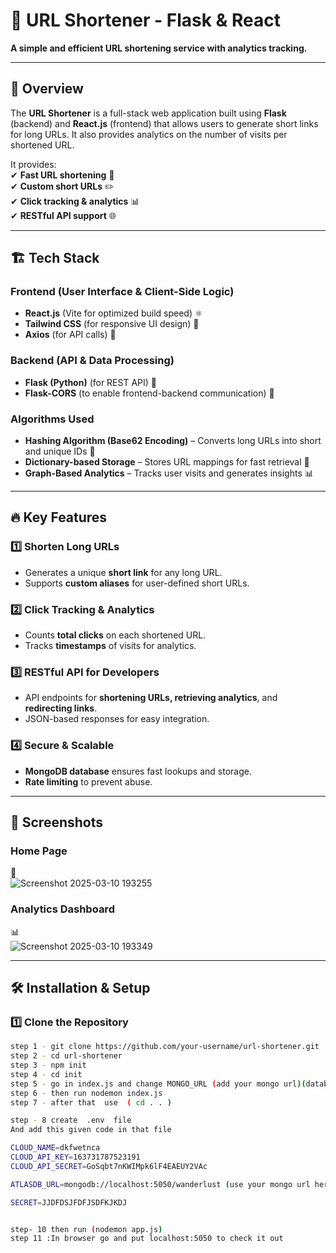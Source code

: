# 🔗 URL Shortener - Flask & React

**A simple and efficient URL shortening service with analytics tracking.**  

---

## 🚀 **Overview**  
The **URL Shortener** is a full-stack web application built using **Flask** (backend) and **React.js** (frontend) that allows users to generate short links for long URLs. It also provides analytics on the number of visits per shortened URL.

It provides:  
✔ **Fast URL shortening** 🔗  
✔ **Custom short URLs** ✏️  
✔ **Click tracking & analytics** 📊  
✔ **RESTful API support** 🌐  

---

## 🏗 **Tech Stack**  

### **Frontend (User Interface & Client-Side Logic)**  
- **React.js** (Vite for optimized build speed) ⚛️  
- **Tailwind CSS** (for responsive UI design) 🎨  
- **Axios** (for API calls) 🔄  

### **Backend (API & Data Processing)**  
- **Flask (Python)** (for REST API) 🐍  
- **Flask-CORS** (to enable frontend-backend communication) 🔗  

### **Algorithms Used**  
- **Hashing Algorithm (Base62 Encoding)** – Converts long URLs into short and unique IDs 🔑  
- **Dictionary-based Storage** – Stores URL mappings for fast retrieval 📂  
- **Graph-Based Analytics** – Tracks user visits and generates insights 📊  

---

## 🔥 **Key Features**  

### **1️⃣ Shorten Long URLs**  
- Generates a unique **short link** for any long URL.  
- Supports **custom aliases** for user-defined short URLs.  

### **2️⃣ Click Tracking & Analytics**  
- Counts **total clicks** on each shortened URL.  
- Tracks **timestamps** of visits for analytics.  

### **3️⃣ RESTful API for Developers**  
- API endpoints for **shortening URLs, retrieving analytics**, and **redirecting links**.  
- JSON-based responses for easy integration.  

### **4️⃣ Secure & Scalable**  
- **MongoDB database** ensures fast lookups and storage.  
- **Rate limiting** to prevent abuse.  

---

## 📸 **Screenshots**  

### **Home Page**  
🚀  
![Screenshot 2025-03-10 193255](https://github.com/user-attachments/assets/791233b0-c9ce-4937-a28b-d9f23093e127)
 

### **Analytics Dashboard**  
📊  
![Screenshot 2025-03-10 193349](https://github.com/user-attachments/assets/a0ee648a-871e-46f6-873b-4b8d6dba01a9)


---

## 🛠 **Installation & Setup**  

### **1️⃣ Clone the Repository**  
```bash
step 1 - git clone https://github.com/your-username/url-shortener.git
step 2 - cd url-shortener
step 3 - npm init
step 4 - cd init
step 5 - go in index.js and change MONGO_URL (add your mongo url)(database)
step 6 - then run nodemon index.js
step 7 - after that  use  ( cd . . )

step - 8 create  .env  file
And add this given code in that file

CLOUD_NAME=dkfwetnca
CLOUD_API_KEY=163731787523191
CLOUD_API_SECRET=GoSqbt7nKWIMpk6lF4EAEUY2VAc

ATLASDB_URL=mongodb://localhost:5050/wanderlust (use your mongo url here)

SECRET=JJDFDSJFDFJSDFKJKDJ  


step- 10 then run (nodemon app.js)    
step 11 :In browser go and put localhost:5050 to check it out
